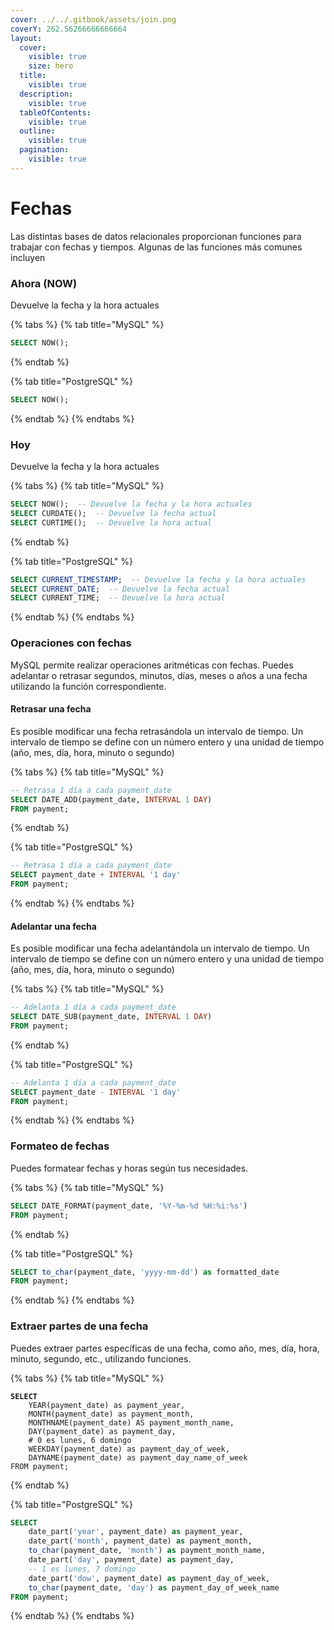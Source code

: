 ```yaml
---
cover: ../../.gitbook/assets/join.png
coverY: 262.56266666666664
layout:
  cover:
    visible: true
    size: hero
  title:
    visible: true
  description:
    visible: true
  tableOfContents:
    visible: true
  outline:
    visible: true
  pagination:
    visible: true
---
```


# Fechas

Las distintas bases de datos relacionales proporcionan funciones para trabajar con fechas y tiempos. Algunas de las funciones más comunes incluyen

### Ahora (NOW)

Devuelve la fecha y la hora actuales

{% tabs %}
{% tab title="MySQL" %}
```sql
SELECT NOW();
```
{% endtab %}

{% tab title="PostgreSQL" %}
```sql
SELECT NOW(); 
```
{% endtab %}
{% endtabs %}

### **Hoy**

Devuelve la fecha y la hora actuales

{% tabs %}
{% tab title="MySQL" %}
```sql
SELECT NOW();  -- Devuelve la fecha y la hora actuales
SELECT CURDATE();  -- Devuelve la fecha actual
SELECT CURTIME();  -- Devuelve la hora actual
```
{% endtab %}

{% tab title="PostgreSQL" %}
```sql
SELECT CURRENT_TIMESTAMP;  -- Devuelve la fecha y la hora actuales
SELECT CURRENT_DATE;  -- Devuelve la fecha actual
SELECT CURRENT_TIME;  -- Devuelve la hora actual
```
{% endtab %}
{% endtabs %}

### Operaciones con fechas

MySQL permite realizar operaciones aritméticas con fechas. Puedes adelantar o retrasar segundos, minutos, días, meses o años a una fecha utilizando la función correspondiente.

#### Retrasar una fecha

Es posible modificar una fecha retrasándola un intervalo de tiempo. Un intervalo de tiempo se define con un número entero y una unidad de tiempo (año, mes, día, hora, minuto o segundo)

{% tabs %}
{% tab title="MySQL" %}
```sql
-- Retrasa 1 día a cada payment_date
SELECT DATE_ADD(payment_date, INTERVAL 1 DAY)
FROM payment;  
```
{% endtab %}

{% tab title="PostgreSQL" %}
```sql
-- Retrasa 1 día a cada payment_date
SELECT payment_date + INTERVAL '1 day'
FROM payment;
```
{% endtab %}
{% endtabs %}

#### Adelantar una fecha

Es posible modificar una fecha adelantándola un intervalo de tiempo. Un intervalo de tiempo se define con un número entero y una unidad de tiempo (año, mes, día, hora, minuto o segundo)

{% tabs %}
{% tab title="MySQL" %}
```sql
-- Adelanta 1 día a cada payment_date
SELECT DATE_SUB(payment_date, INTERVAL 1 DAY)
FROM payment;  
```
{% endtab %}

{% tab title="PostgreSQL" %}
```sql
-- Adelanta 1 día a cada payment_date
SELECT payment_date - INTERVAL '1 day'
FROM payment;
```
{% endtab %}
{% endtabs %}

### Formateo de fechas

Puedes formatear fechas y horas según tus necesidades.

{% tabs %}
{% tab title="MySQL" %}
```sql
SELECT DATE_FORMAT(payment_date, '%Y-%m-%d %H:%i:%s')
FROM payment;
```
{% endtab %}

{% tab title="PostgreSQL" %}
```sql
SELECT to_char(payment_date, 'yyyy-mm-dd') as formatted_date
FROM payment;
```
{% endtab %}
{% endtabs %}

### Extraer partes de una fecha

Puedes extraer partes específicas de una fecha, como año, mes, día, hora, minuto, segundo, etc., utilizando funciones.

{% tabs %}
{% tab title="MySQL" %}
<pre class="language-sql"><code class="lang-sql"><strong>SELECT 
</strong>    YEAR(payment_date) as payment_year, 
    MONTH(payment_date) as payment_month,
    MONTHNAME(payment_date) AS payment_month_name,
    DAY(payment_date) as payment_day,
    # 0 es lunes, 6 domingo
    WEEKDAY(payment_date) as payment_day_of_week,
    DAYNAME(payment_date) as payment_day_name_of_week
FROM payment;
</code></pre>
{% endtab %}

{% tab title="PostgreSQL" %}
```sql
SELECT 
    date_part('year', payment_date) as payment_year, 
    date_part('month', payment_date) as payment_month,
    to_char(payment_date, 'month') as payment_month_name,
    date_part('day', payment_date) as payment_day,
    -- 1 es lunes, 7 domingo
    date_part('dow', payment_date) as payment_day_of_week,
    to_char(payment_date, 'day') as payment_day_of_week_name
FROM payment;
```
{% endtab %}
{% endtabs %}
